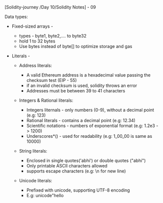 
[Solidity-journey /Day 10/Solidity Notes] - 09


Data types:

- Fixed-sized arrays - 
    - types - byte1, byte2,.... to byte32 
    - hold 1 to 32 bytes 
    - Use bytes instead of byte[] to optimize storage and gas 

- Literals - 
    - Address literals:
        - A valid Ethereum address is a hexadecimal value passing the checksum test (EIP - 55)
        - if an invalid checksum is used, solidity throws an error
        - Addresses must be between 39 to 41 characters
    
    - Integers & Rational literals:
        - Integers liternals - only numbers (0-9), without a decimal point (e.g: 123)
        - Rational literals  - contains a decimal point (e.g: 12.34)
        - Scientific notations - numbers of exponential format (e.g: 1.2e3 -> 1200)
        - Underscores*() - used for readability (e.g: 1_00_00 is same as 10000)
    
    - String literals: 
        - Enclosed in single quotes('abhi') or double quotes ("abhi") 
        - Only printable ASCII characters allowed 
        - supports escape characters (e.g: \n for new line)
    
    - Unicode literals:
        - Prefixed with unicode, supporting UTF-8 encoding
        - E.g: unicode"hello